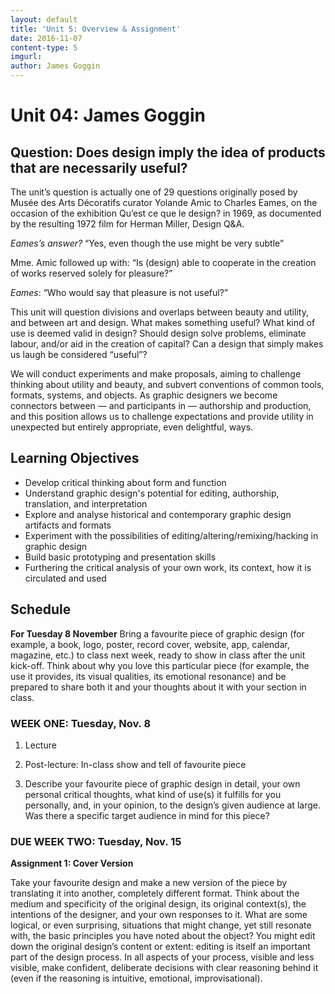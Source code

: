 ```yaml
---
layout: default
title: 'Unit 5: Overview & Assignment'
date: 2016-11-07
content-type: 5
imgurl:
author: James Goggin
---
```


# Unit 04: James Goggin

## Question: Does design imply the idea of products that are necessarily useful?


The unit’s question is actually one of 29 questions originally posed by Musée des Arts Décoratifs curator Yolande Amic to Charles Eames, on the occasion of the exhibition Qu’est ce que le design? in 1969, as documented by the resulting 1972 film for Herman Miller, Design Q&A.

*Eames’s answer?*  “Yes, even though the use might be very subtle”

Mme. Amic followed up with: “Is (design) able to cooperate in the creation of works reserved solely for pleasure?”

*Eames*: “Who would say that pleasure is not useful?”

This unit will question divisions and overlaps between beauty and utility, and between art and design. What makes something useful? What kind of use is deemed valid in design? Should design solve problems, eliminate labour, and/or aid in the creation of capital? Can a design that simply makes us laugh be considered “useful”?

We will conduct experiments and make proposals, aiming to challenge thinking about utility and beauty, and subvert conventions of common tools, formats, systems, and objects. As graphic designers we become connectors between — and participants in — authorship and production, and this position allows us to challenge expectations and provide utility in unexpected but entirely appropriate, even delightful, ways.



## Learning Objectives

* Develop critical thinking about form and function
* Understand graphic design's potential for editing, authorship, translation, and interpretation
* Explore and analyse historical and contemporary graphic design artifacts and formats
* Experiment with the possibilities of editing/altering/remixing/hacking in graphic design
* Build basic prototyping and presentation skills
* Furthering the critical analysis of your own work, its context, how it is circulated and used




## Schedule

**For Tuesday 8 November**
Bring a favourite piece of graphic design (for example, a book, logo, poster, record cover, website, app, calendar, magazine, etc.) to class next week, ready to show in class after the unit kick-off. Think about why you love this particular piece (for example, the use it provides, its visual qualities, its emotional resonance) and be prepared to share both it and your thoughts about it with your section in class.



### WEEK ONE: Tuesday, Nov. 8

1. Lecture

2. Post-lecture: In-class show and tell of favourite piece

3. Describe your favourite piece of graphic design in detail, your own personal critical thoughts, what kind of use(s) it fulfills for you personally, and, in your opinion, to the design’s given audience at large. Was there a specific target audience in mind for this piece?


### DUE WEEK TWO: Tuesday, Nov. 15

**Assignment 1: Cover Version**

Take your favourite design and make a new version of the piece by translating it into another, completely different format. Think about the medium and specificity of the original design, its original context(s), the intentions of the designer, and your own responses to it. What are some logical, or even surprising, situations that might change, yet still resonate with, the basic principles you have noted about the object? You might edit down the original design’s content or extent: editing is itself an important part of the design process. In all aspects of your process, visible and less visible, make confident, deliberate decisions with clear reasoning behind it (even if the reasoning is intuitive, emotional, improvisational).

